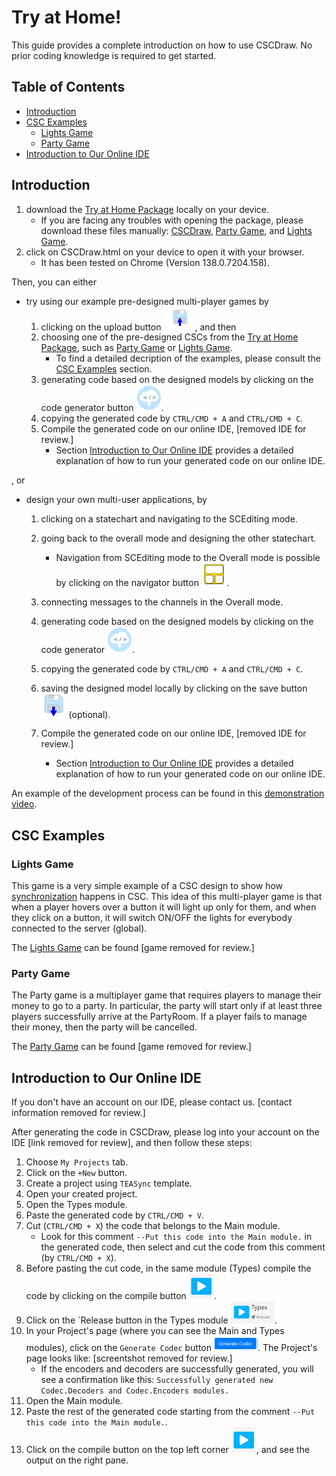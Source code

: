 # Try at Home!

This guide provides a complete introduction on how to use CSCDraw.
No prior coding knowledge is required to get started.


## Table of Contents
- [Introduction](#introduction)
- [CSC Examples](#csc-examples)
    - [Lights Game](#lights-game)
    - [Party Game](#party-game)
- [Introduction to Our Online IDE](#introduction-to-our-online-ide)


## Introduction
1. download the [Try at Home Package](src\TryAtHome.rar) locally on your device. 
    - If you are facing any troubles with opening the package, please download these files manually: [CSCDraw](CSCDraw.html), [Party Game](#party-game), and [Lights Game](#lights-game).
2. click on CSCDraw.html on your device to open it with your browser.
    - It has been tested on Chrome (Version 138.0.7204.158).

Then, you can either
- try using our example pre-designed multi-player games by
    1. clicking on the upload button <img src="Graphics/upload.png" alt="upload button" width="50"/>, and then 
    2. choosing one of the pre-designed CSCs from the [Try at Home Package](src\TryAtHome.rar), such as [Party Game](#party-game) or [Lights Game](#lights-game). 
        - To find a detailed decription of the examples, please consult the [CSC Examples](#csc-examples) section.
    3. generating code based on the designed models by clicking on the code generator button <img src="Graphics/CodeGen.png" alt="code generator" width="40"/>. 
    4. copying the generated code by `CTRL/CMD + A` and `CTRL/CMD + C`.
    5. Compile the generated code on our online IDE, [removed IDE for review.]
        - Section [Introduction to Our Online IDE](#introduction-to-our-online-ide) provides a detailed explanation of how to run your generated code on our online IDE.
            <!--[STaBL.rocks](https://stabl.rocks/). -->


, or

- design your own multi-user applications, by
    1. clicking on a statechart and navigating to the SCEditing mode.
    2. going back to the overall mode and designing the other statechart. 
        - Navigation from SCEditing mode to the Overall mode is possible by clicking on the navigator button <img src="Graphics/Navigator.png" alt="navigator button" width="40"/>.

    3. connecting messages to the channels in the Overall mode.
    4. generating code based on the designed models by clicking on the code generator <img src="Graphics/CodeGen.png" alt="code generator" width="40"/>. 
    5. copying the generated code by `CTRL/CMD + A` and `CTRL/CMD + C`.
    6. saving the designed model locally by clicking on the save button <img src="Graphics\save.png" alt="save button" width="40"/> (optional).
    7. Compile the generated code on our online IDE, [removed IDE for review.] 
        - Section [Introduction to Our Online IDE](#introduction-to-our-online-ide) provides a detailed explanation of how to run your generated code on our online IDE. 

    <!-- [STaBL.rocks](https://stabl.rocks/). -->


An example of the development process can be found in this [demonstration video](https://anonymous.4open.science/r/CSC-314B/Demo/AnonymousDemo.mp4). 


## CSC Examples


### Lights Game
This game is a very simple example of a CSC design to show how [synchronization](#introduction) happens in CSC.
This idea of this multi-player game is that when
a player hovers over a button it will light up only for them, 
and when they click on a button, it will switch ON/OFF
the lights for everybody connected to the server (global).

The [Lights Game](1-LightsGame\LightsGameCSC.json) can be found [game removed for review.]
<!-- [here](https://stabl.rocks/ShowTeasyncServerClient?teasyncServerId=b110fe0e-259c-46e8-8ec5-d365e5c03f7f). -->


### Party Game
The Party game is a multiplayer game that requires players to manage
their money to go to a party. In particular, the party will start only if at
least three players successfully arrive at the PartyRoom. If a player fails
to manage their money, then the party will be cancelled.

The [Party Game](3-PartyGame\PartyGame.json) can be found [game removed for review.]
<!-- [here](https://stabl.rocks/ShowTeasyncServerClient?teasyncServerId=0e4eba0f-79a2-414b-abac-c30f2adfb68e). -->



## Introduction to Our Online IDE

If you don't have an account on our IDE, please contact us. [contact information removed for review.]
<!-- [STaBL.rocks](https://stabl.rocks/), please contact either [Sheida](emdadibz@mcmaster.ca) or [Dr. Anand](anandc@mcmaster.ca). -->

After generating the code in CSCDraw, please log into your account on the IDE [link removed for review], and then follow these steps:
1. Choose `My Projects` tab.
2. Click on the `+New` button.
3. Create a project using `TEASync` template.
4. Open your created project.
5. Open the Types module.
6. Paste the generated code by `CTRL/CMD + V`.
7. Cut (`CTRL/CMD + X`) the code that belongs to the Main module. 
    - Look for this comment `--Put this code into the Main module.` in the generated code, then select and cut the code from this comment (by `CTRL/CMD + X`).
8. Before pasting the cut code, in the same module (Types) compile the code by clicking on the compile button <img src="Graphics/compile.png" alt="compile button" width="40"/>.
9. Click on the `Release button in the Types module <img src="Graphics/Release.png" alt="release button" width="70"/>.
10. In your Project's page (where you can see the Main and Types modules), click on the `Generate Codec` button <img src="Graphics/Codec.png" alt="codec button" width="70"/>.
The Project's page looks like: [screentshot removed for review.]
    <!-- <img src="Graphics/modules.png" alt="modules mode" width="500"/> -->
    - If the encoders and decoders are successfully generated, you will see a confirmation like this:
        `Successfully generated new Codec.Decoders and Codec.Encoders modules.`
11. Open the Main module.
12. Paste the rest of the generated code starting from the comment `--Put this code into the Main module.`.
13. Click on the compile button on the top left corner <img src="Graphics/compile.png" alt="compile button" width="40"/>, and see the output on the right pane.